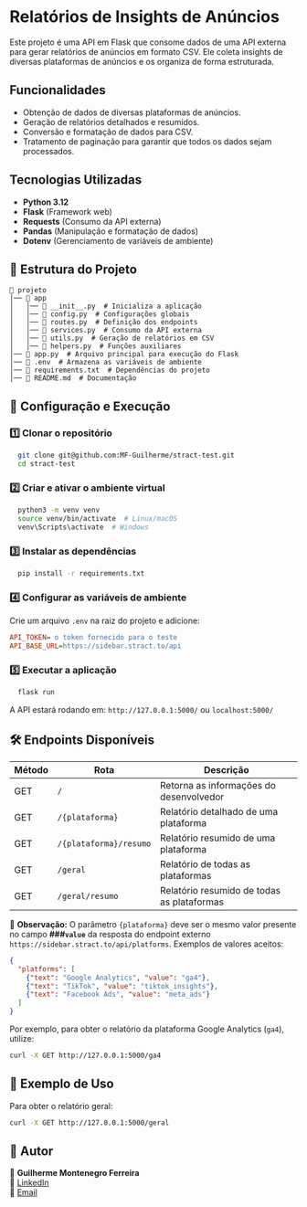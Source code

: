 # Relatórios de Insights de Anúncios

Este projeto é uma API em Flask que consome dados de uma API externa para gerar relatórios de anúncios em formato CSV. Ele coleta insights de diversas plataformas de anúncios e os organiza de forma estruturada.

## Funcionalidades

- Obtenção de dados de diversas plataformas de anúncios.
- Geração de relatórios detalhados e resumidos.
- Conversão e formatação de dados para CSV.
- Tratamento de paginação para garantir que todos os dados sejam processados.

## Tecnologias Utilizadas

- **Python 3.12**
- **Flask** (Framework web)
- **Requests** (Consumo da API externa)
- **Pandas** (Manipulação e formatação de dados)
- **Dotenv** (Gerenciamento de variáveis de ambiente)

## 📂 Estrutura do Projeto

```
📁 projeto
│── 📁 app
│   │── 📄 __init__.py  # Inicializa a aplicação
│   │── 📄 config.py  # Configurações globais
│   │── 📄 routes.py  # Definição dos endpoints
│   │── 📄 services.py  # Consumo da API externa
│   │── 📄 utils.py  # Geração de relatórios em CSV
│   │── 📄 helpers.py  # Funções auxiliares
│── 📄 app.py  # Arquivo principal para execução do Flask
│── 📄 .env  # Armazena as variáveis de ambiente
│── 📄 requirements.txt  # Dependências do projeto
│── 📄 README.md  # Documentação
```

## 🔧 Configuração e Execução

### 1️⃣ Clonar o repositório
```bash
  git clone git@github.com:MF-Guilherme/stract-test.git
  cd stract-test
```

### 2️⃣ Criar e ativar o ambiente virtual
```bash
  python3 -m venv venv
  source venv/bin/activate  # Linux/macOS
  venv\Scripts\activate  # Windows
```

### 3️⃣ Instalar as dependências
```bash
  pip install -r requirements.txt
```

### 4️⃣ Configurar as variáveis de ambiente
Crie um arquivo `.env` na raiz do projeto e adicione:
```ini
API_TOKEN= o token fornecido para o teste
API_BASE_URL=https://sidebar.stract.to/api
```

### 5️⃣ Executar a aplicação
```bash
  flask run
```
A API estará rodando em: `http://127.0.0.1:5000/` ou `localhost:5000/`

## 🛠 Endpoints Disponíveis

| Método | Rota                      | Descrição |
|--------|---------------------------|-------------|
| GET    | `/`                        | Retorna as informações do desenvolvedor |
| GET    | `/{plataforma}`            | Relatório detalhado de uma plataforma |
| GET    | `/{plataforma}/resumo`     | Relatório resumido de uma plataforma |
| GET    | `/geral`                   | Relatório de todas as plataformas |
| GET    | `/geral/resumo`            | Relatório resumido de todas as plataformas |

📌 **Observação:** O parâmetro `{plataforma}` deve ser o mesmo valor presente no campo **###`value`** da resposta do endpoint externo `https://sidebar.stract.to/api/platforms`. Exemplos de valores aceitos:

```json
{
  "platforms": [
    {"text": "Google Analytics", "value": "ga4"},
    {"text": "TikTok", "value": "tiktok_insights"},
    {"text": "Facebook Ads", "value": "meta_ads"}
  ]
}
```

Por exemplo, para obter o relatório da plataforma Google Analytics (`ga4`), utilize:
```bash
curl -X GET http://127.0.0.1:5000/ga4
```

## 📜 Exemplo de Uso
Para obter o relatório geral:
```bash
curl -X GET http://127.0.0.1:5000/geral
```

## 📌 Autor
👤 **Guilherme Montenegro Ferreira**  
🔗 [LinkedIn](https://www.linkedin.com/in/guimontenegro/)  
📧 [Email](mailto:guimontenegro23@yahoo.com.br)

